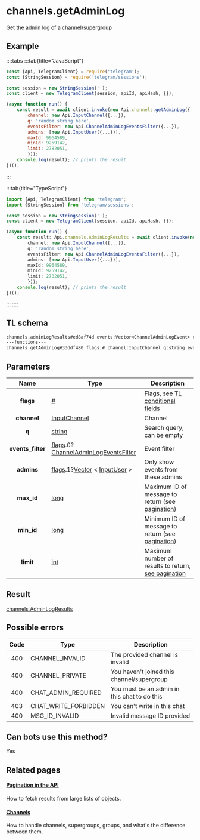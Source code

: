 # channels.getAdminLog

Get the admin log of a [channel/supergroup](https://core.telegram.org/api/channel)

## Example

::::tabs
:::tab{title="JavaScript"}

```js
const {Api, TelegramClient} = require('telegram');
const {StringSession} = require('telegram/sessions');

const session = new StringSession('');
const client = new TelegramClient(session, apiId, apiHash, {});

(async function run() {
    const result = await client.invoke(new Api.channels.getAdminLog({
		channel: new Api.InputChannel({...}),
		q: 'random string here',
		eventsFilter: new Api.ChannelAdminLogEventsFilter({...}),
		admins: [new Api.InputUser({...})],
		maxId: 9964589,
		minId: 9259142,
		limit: 2782051,
		}));
    console.log(result); // prints the result
})();
```

:::

:::tab{title="TypeScript"}

```ts
import {Api, TelegramClient} from 'telegram';
import {StringSession} from 'telegram/sessions';

const session = new StringSession('');
const client = new TelegramClient(session, apiId, apiHash, {});

(async function run() {
    const result: Api.channels.AdminLogResults = await client.invoke(new Api.channels.getAdminLog({
		channel: new Api.InputChannel({...}),
		q: 'random string here',
		eventsFilter: new Api.ChannelAdminLogEventsFilter({...}),
		admins: [new Api.InputUser({...})],
		maxId: 9964589,
		minId: 9259142,
		limit: 2782051,
		}));
    console.log(result); // prints the result
})();
```

:::
::::

## TL schema

```txt
channels.adminLogResults#ed8af74d events:Vector<ChannelAdminLogEvent> chats:Vector<Chat> users:Vector<User> = channels.AdminLogResults;
---functions---
channels.getAdminLog#33ddf480 flags:# channel:InputChannel q:string events_filter:flags.0?ChannelAdminLogEventsFilter admins:flags.1?Vector<InputUser> max_id:long min_id:long limit:int = channels.AdminLogResults;
```

## Parameters

|       Name        | Type                                                                                                                                                                                         | Description                                                                                             |
| :---------------: | -------------------------------------------------------------------------------------------------------------------------------------------------------------------------------------------- | ------------------------------------------------------------------------------------------------------- |
|     **flags**     | [#](https://core.telegram.org/type/%23)                                                                                                                                                      | Flags, see [TL conditional fields](https://core.telegram.org/mtproto/TL-combinators#conditional-fields) |
|    **channel**    | [InputChannel](https://core.telegram.org/type/InputChannel)                                                                                                                                  | Channel                                                                                                 |
|       **q**       | [string](https://core.telegram.org/type/string)                                                                                                                                              | Search query, can be empty                                                                              |
| **events_filter** | [flags](https://core.telegram.org/mtproto/TL-combinators#conditional-fields).0?[ChannelAdminLogEventsFilter](https://core.telegram.org/type/ChannelAdminLogEventsFilter)                     | Event filter                                                                                            |
|    **admins**     | [flags](https://core.telegram.org/mtproto/TL-combinators#conditional-fields).1?[Vector](https://core.telegram.org/type/Vector%20t) < [InputUser](https://core.telegram.org/type/InputUser) > | Only show events from these admins                                                                      |
|    **max_id**     | [long](https://core.telegram.org/type/long)                                                                                                                                                  | Maximum ID of message to return (see [pagination](https://core.telegram.org/api/offsets))               |
|    **min_id**     | [long](https://core.telegram.org/type/long)                                                                                                                                                  | Minimum ID of message to return (see [pagination](https://core.telegram.org/api/offsets))               |
|     **limit**     | [int](https://core.telegram.org/type/int)                                                                                                                                                    | Maximum number of results to return, [see pagination](https://core.telegram.org/api/offsets)            |

## Result

[channels.AdminLogResults](https://core.telegram.org/type/channels.AdminLogResults)

## Possible errors

| Code | Type                 | Description                                  |
| :--: | -------------------- | -------------------------------------------- |
| 400  | CHANNEL_INVALID      | The provided channel is invalid              |
| 400  | CHANNEL_PRIVATE      | You haven't joined this channel/supergroup   |
| 400  | CHAT_ADMIN_REQUIRED  | You must be an admin in this chat to do this |
| 403  | CHAT_WRITE_FORBIDDEN | You can't write in this chat                 |
| 400  | MSG_ID_INVALID       | Invalid message ID provided                  |

## Can bots use this method?

Yes

## Related pages

#### [Pagination in the API](https://core.telegram.org/api/offsets)

How to fetch results from large lists of objects.

#### [Channels](https://core.telegram.org/api/channel)

How to handle channels, supergroups, groups, and what's the difference between them.
